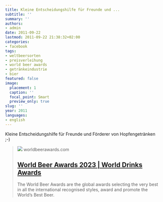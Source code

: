 ```yaml
---
title: Kleine Entscheidungshilfe für Freunde und ...
subtitle: ''
summary: ''
authors:
- admin
date: 2011-09-22
lastmod: 2011-09-22 21:38:32+02:00
categories:
- facebook
tags:
- weltbeersorten
- preisverleihung
- world beer awards
- getränkeindustrie
- bier
featured: false
image:
  placement: 1
  caption: ''
  focal_point: Smart
  preview_only: true
slug: ''
year: 2011
languages:
- english
---
```


Kleine Entscheidungshilfe für Freunde und Förderer von Hopfengetränken ;-)
> [![](https://www.worlddrinksawards.com/shares/berlinpackaging-ad-1300x300.jpg)](http://www.worldbeerawards.com/)
> worldbeerawards.com
> ## [World Beer Awards 2023 | World Drinks Awards](http://www.worldbeerawards.com/)
>
>The World Beer Awards are the global awards selecting the very best in all the international recognised styles, award and promote the World’s Best Beer.